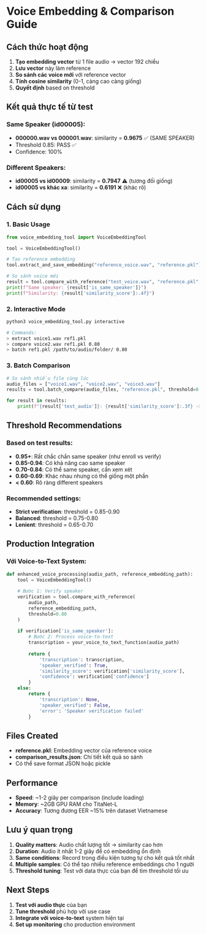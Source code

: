 # Voice Embedding & Comparison Guide

## Cách thức hoạt động

1. **Tạo embedding vector** từ 1 file audio → vector 192 chiều
2. **Lưu vector** này làm reference
3. **So sánh các voice mới** với reference vector
4. **Tính cosine similarity** (0-1, càng cao càng giống)
5. **Quyết định** based on threshold

## Kết quả thực tế từ test

### Same Speaker (id00005):
- **000000.wav vs 000001.wav**: similarity = **0.9675** ✅ (SAME SPEAKER)
- Threshold 0.85: PASS ✅
- Confidence: 100%

### Different Speakers:
- **id00005 vs id00009**: similarity = **0.7947** ⚠️ (tương đối giống)
- **id00005 vs khác xa**: similarity = **0.6191** ❌ (khác rõ)

## Cách sử dụng

### 1. Basic Usage
```python
from voice_embedding_tool import VoiceEmbeddingTool

tool = VoiceEmbeddingTool()

# Tạo reference embedding
tool.extract_and_save_embedding("reference_voice.wav", "reference.pkl")

# So sánh voice mới
result = tool.compare_with_reference("test_voice.wav", "reference.pkl", threshold=0.80)
print(f"Same speaker: {result['is_same_speaker']}")
print(f"Similarity: {result['similarity_score']:.4f}")
```

### 2. Interactive Mode
```bash
python3 voice_embedding_tool.py interactive

# Commands:
> extract voice1.wav ref1.pkl
> compare voice2.wav ref1.pkl 0.80
> batch ref1.pkl /path/to/audio/folder/ 0.80
```

### 3. Batch Comparison
```python
# So sánh nhiều file cùng lúc
audio_files = ["voice1.wav", "voice2.wav", "voice3.wav"]
results = tool.batch_compare(audio_files, "reference.pkl", threshold=0.80)

for result in results:
    print(f"{result['test_audio']}: {result['similarity_score']:.3f} -> {result['decision']}")
```

## Threshold Recommendations

### Based on test results:

- **0.95+**: Rất chắc chắn same speaker (như enroll vs verify)
- **0.85-0.94**: Có khả năng cao same speaker  
- **0.70-0.84**: Có thể same speaker, cần xem xét
- **0.60-0.69**: Khác nhau nhưng có thể giống một phần
- **< 0.60**: Rõ ràng different speakers

### Recommended settings:
- **Strict verification**: threshold = 0.85-0.90
- **Balanced**: threshold = 0.75-0.80  
- **Lenient**: threshold = 0.65-0.70

## Production Integration

### Với Voice-to-Text System:
```python
def enhanced_voice_processing(audio_path, reference_embedding_path):
    tool = VoiceEmbeddingTool()
    
    # Bước 1: Verify speaker
    verification = tool.compare_with_reference(
        audio_path, 
        reference_embedding_path, 
        threshold=0.80
    )
    
    if verification['is_same_speaker']:
        # Bước 2: Process voice-to-text
        transcription = your_voice_to_text_function(audio_path)
        
        return {
            'transcription': transcription,
            'speaker_verified': True,
            'similarity_score': verification['similarity_score'],
            'confidence': verification['confidence']
        }
    else:
        return {
            'transcription': None,
            'speaker_verified': False,
            'error': 'Speaker verification failed'
        }
```

## Files Created

- **reference.pkl**: Embedding vector của reference voice
- **comparison_results.json**: Chi tiết kết quả so sánh
- Có thể save format JSON hoặc pickle

## Performance

- **Speed**: ~1-2 giây per comparison (include loading)
- **Memory**: ~2GB GPU RAM cho TitaNet-L
- **Accuracy**: Tương đương EER ~15% trên dataset Vietnamese

## Lưu ý quan trọng

1. **Quality matters**: Audio chất lượng tốt → similarity cao hơn
2. **Duration**: Audio ít nhất 1-2 giây để có embedding ổn định  
3. **Same conditions**: Record trong điều kiện tương tự cho kết quả tốt nhất
4. **Multiple samples**: Có thể tạo nhiều reference embeddings cho 1 người
5. **Threshold tuning**: Test với data thực của bạn để tìm threshold tối ưu

## Next Steps

1. **Test với audio thực** của bạn
2. **Tune threshold** phù hợp với use case
3. **Integrate với voice-to-text** system hiện tại
4. **Set up monitoring** cho production environment